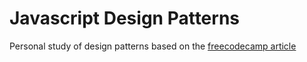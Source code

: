 # Javascript Design Patterns

Personal study of design patterns based on the [freecodecamp article](https://www.freecodecamp.org/news/javascript-design-patterns-explained/)